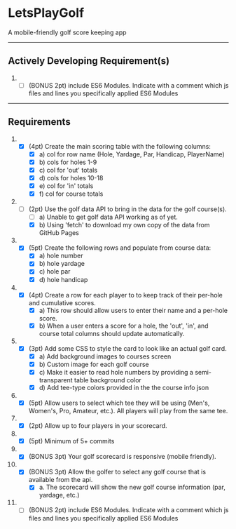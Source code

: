 # LetsPlayGolf
A mobile-friendly golf score keeping app

---
## Actively Developing Requirement(s)
1. - [ ] (BONUS 2pt) include ES6 Modules. Indicate with a comment which js files
and lines you specifically applied ES6 Modules

---
## Requirements
1. - [x] (4pt) Create the main scoring table with the following columns:
     - [x] a) col for row name (Hole, Yardage, Par, Handicap, PlayerName)
     - [x] b) cols for holes 1-9
     - [x] c) col for 'out' totals
     - [x] d) cols for holes 10-18
     - [x] e) col for 'in' totals
     - [x] f) col for course totals
1. - [ ] (2pt) Use the golf data API to bring in the data for the golf
course(s).
     - [ ] a) Unable to get golf data API working as of yet.
     - [x] b) Using 'fetch' to download my own copy of the data from GitHub Pages
1. - [x] (5pt) Create the following rows and populate from course data:
     - [x] a) hole number
     - [x] b) hole yardage
     - [x] c) hole par
     - [x] d) hole handicap
1. - [x] (4pt) Create a row for each player to to keep track of their per-hole and
cumulative scores.
     - [x] a) This row should allow users to enter their name and a per-hole score.
     - [x] b) When a user enters a score for a hole, the 'out', 'in', and course
  total columns should update automatically.
1. - [x] (3pt) Add some CSS to style the card to look like an actual golf card.
     - [x] a) Add background images to courses screen
     - [x] b) Custom image for each golf course
     - [x] c) Make it easier to read hole numbers by providing a semi-transparent table background color
     - [x] d) Add tee-type colors provided in the the course info json
1. - [x] (5pt) Allow users to select which tee they will be using
(Men's, Women's, Pro, Amateur, etc.). All players will play from the same tee.
1. - [x] (2pt) Allow up to four players in your scorecard.
1. - [x] (5pt) Minimum of 5+ commits
1. - [x] (BONUS 3pt) Your golf scorecard is responsive (mobile friendly).
1. - [x] (BONUS 3pt) Allow the golfer to select any golf course that is available
from the api.
     - [x] a. The scorecard will show the new golf course information (par, yardage, etc.)
1. - [ ] (BONUS 2pt) include ES6 Modules. Indicate with a comment which js files
and lines you specifically applied ES6 Modules
